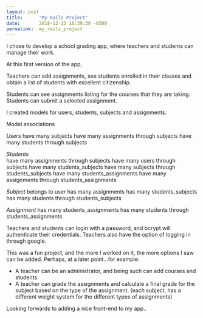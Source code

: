 ```yaml
---
layout: post
title:      "My Rails Project"
date:       2018-12-13 18:39:39 -0500
permalink:  my_rails_project
---
```



I chose to develop a school grading app, where teachers and students can manage their work.

At this first version of the app, 

Teachers can add assignments, see students enrolled in their classes and obtain a list of students with excellent citizenship.

Students can see assignments listing for the courses that they are taking. Students can submit a selected assignment.


I created models for users, students, subjects and assignments.

Model associations

*Users* 
have many subjects
have many assignments through subjects
have many students through subjects
	
	
*Students*	
have many  assignments  through subjects
have many  users  through  subjects
have many  students_subjects
have many  subjects through   students_subjects
have many  students_assignments
have many  assignments through   students_assignments


*Subject*
belongs to user
has many assignments
has many students_subjects 
has many students through students_subjects


*Assignment*
has many students_assignments
has many students through students_assignments


Teachers and students can login with a password, and bcrypt will authenticate their credentials. Teachers also have the option of logging in   through google.

This was a fun project, and the more I worked on it, the more options I saw can be added.
Perhaps, at a later point...for example:
* A teacher can be an administrator, and being such can add courses and students.
* A teacher can grade the assignments and calculate a final grade for the subject based on the type of the assignment. (each subject, has a different weight system for the different types of assignments)

Looking forwards to adding a nice front-end to my app..





